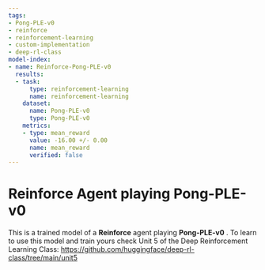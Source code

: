 ```yaml
---
tags:
- Pong-PLE-v0
- reinforce
- reinforcement-learning
- custom-implementation
- deep-rl-class
model-index:
- name: Reinforce-Pong-PLE-v0
  results:
  - task:
      type: reinforcement-learning
      name: reinforcement-learning
    dataset:
      name: Pong-PLE-v0
      type: Pong-PLE-v0
    metrics:
    - type: mean_reward
      value: -16.00 +/- 0.00
      name: mean_reward
      verified: false
---
```


  # **Reinforce** Agent playing **Pong-PLE-v0**
  This is a trained model of a **Reinforce** agent playing **Pong-PLE-v0** .
  To learn to use this model and train yours check Unit 5 of the Deep Reinforcement Learning Class: https://github.com/huggingface/deep-rl-class/tree/main/unit5
  